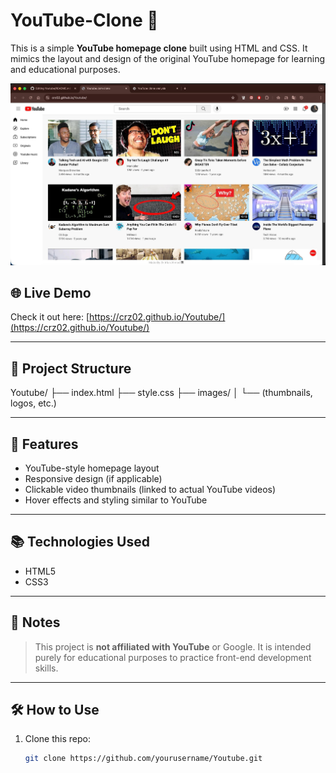 # YouTube-Clone 🎥

This is a simple **YouTube homepage clone** built using HTML and CSS. It mimics the layout and design of the original YouTube homepage for learning and educational purposes.

![YouTube Clone Screenshot](ss.jpeg)

## 🌐 Live Demo

Check it out here: [https://crz02.github.io/Youtube/](https://crz02.github.io/Youtube/)

---

## 📁 Project Structure

Youtube/
├── index.html
├── style.css
├── images/
│ └── (thumbnails, logos, etc.)


---

## 🚀 Features

- YouTube-style homepage layout
- Responsive design (if applicable)
- Clickable video thumbnails (linked to actual YouTube videos)
- Hover effects and styling similar to YouTube

---

## 📚 Technologies Used

- HTML5
- CSS3

---

## 📌 Notes

> This project is **not affiliated with YouTube** or Google. It is intended purely for educational purposes to practice front-end development skills.

---


## 🛠️ How to Use

1. Clone this repo:

   ```bash
   git clone https://github.com/yourusername/Youtube.git

